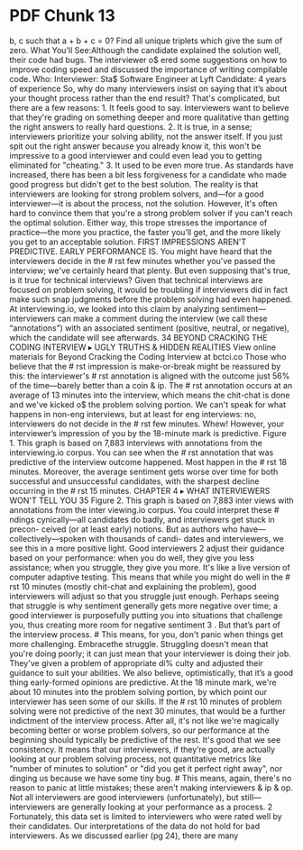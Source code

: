 # PDF Chunk 13

b, c such that a + b + c = 0? Find all unique triplets which give the sum of zero. What You'll See:Although the candidate explained the solution well, their code had bugs. The interviewer o$ ered some suggestions on how to improve coding speed and discussed the importance of writing compilable code. Who: Interviewer: Sta$ Software Engineer at Lyft Candidate: 4 years of experience So, why do many interviewers insist on saying that it’s about your thought process rather than the end result? That's complicated, but there are a few reasons: 1. It feels good to say. Interviewers want to believe that they're grading on something deeper and more qualitative than getting the right answers to really hard questions. 2. It is true, in a sense; interviewers prioritize your solving ability, not the answer itself. If you just spit out the right answer because you already know it, this won't be impressive to a good interviewer and could even lead you to getting eliminated for "cheating." 3. It used to be even more true. As standards have increased, there has been a bit less forgiveness for a candidate who made good progress but didn't get to the best solution. The reality is that interviewers are looking for strong problem solvers, and—for a good interviewer—it is about the process, not the solution. However, it's often hard to convince them that you're a strong problem solver if you can't reach the optimal solution. Either way, this trope stresses the importance of practice—the more you practice, the faster you’ll get, and the more likely you get to an acceptable solution. FIRST IMPRESSIONS AREN'T PREDICTIVE. EARLY PERFORMANCE IS. You might have heard that the interviewers decide in the # rst few minutes whether you've passed the interview; we've certainly heard that plenty. But even supposing that's true, is it true for technical interviews? Given that technical interviews are focused on problem solving, it would be troubling if interviewers did in fact make such snap judgments before the problem solving had even happened. At interviewing.io, we looked into this claim by analyzing sentiment—interviewers can make a comment during the interview (we call these “annotations”) with an associated sentiment (positive, neutral, or negative), which the candidate will see afterwards. 34 BEYOND CRACKING THE CODING INTERVIEW ▸ UGLY TRUTHS & HIDDEN REALITIES View online materials for Beyond Cracking the Coding Interview at bctci.co Those who believe that the # rst impression is make-or-break might be reassured by this: the interviewer's # rst annotation is aligned with the outcome just 56% of the time—barely better than a coin & ip. The # rst annotation occurs at an average of 13 minutes into the interview, which means the chit-chat is done and we've kicked o$ the problem solving portion. We can't speak for what happens in non-eng interviews, but at least for eng interviews: no, interviewers do not decide in the # rst few minutes. Whew! However, your interviewer’s impression of you by the 18-minute mark is predictive. Figure 1. This graph is based on 7,883 interviews with annotations from the interviewing.io corpus. You can see when the # rst annotation that was predictive of the interview outcome happened. Most happen in the # rst 18 minutes. Moreover, the average sentiment gets worse over time for both successful and unsuccessful candidates, with the sharpest decline occurring in the # rst 15 minutes. CHAPTER 4 ▸ WHAT INTERVIEWERS WON'T TELL YOU 35 Figure 2. This graph is based on 7,883 inter views with annotations from the inter viewing.io corpus. You could interpret these # ndings cynically—all candidates do badly, and interviewers get stuck in precon- ceived (or at least early) notions. But as authors who have—collectively—spoken with thousands of candi- dates and interviewers, we see this in a more positive light. Good interviewers 2 adjust their guidance based on your performance: when you do well, they give you less assistance; when you struggle, they give you more. It's like a live version of computer adaptive testing. This means that while you might do well in the # rst 10 minutes (mostly chit-chat and explaining the problem), good interviewers will adjust so that you struggle just enough. Perhaps seeing that struggle is why sentiment generally gets more negative over time; a good interviewer is purposefully putting you into situations that challenge you, thus creating more room for negative sentiment 3 . But that’s part of the interview process. # This means, for you, don't panic when things get more challenging. Embracethe struggle. Struggling doesn't mean that you're doing poorly; it can just mean that your interviewer is doing their job. They've given a problem of appropriate di% culty and adjusted their guidance to suit your abilities. We also believe, optimistically, that it’s a good thing early-formed opinions are predictive. At the 18 minute mark, we're about 10 minutes into the problem solving portion, by which point our interviewer has seen some of our skills. If the # rst 10 minutes of problem solving were not predictive of the next 30 minutes, that would be a further indictment of the interview process. After all, it's not like we're magically becoming better or worse problem solvers, so our performance at the beginning should typically be predictive of the rest. It's good that we see consistency. It means that our interviewers, if they’re good, are actually looking at our problem solving process, not quantitative metrics like "number of minutes to solution" or "did you get it perfect right away", nor dinging us because we have some tiny bug. # This means, again, there's no reason to panic at little mistakes; these aren't making interviewers & ip & op. Not all interviewers are good interviewers (unfortunately), but still—interviewers are generally looking at your performance as a process. 2 Fortunately, this data set is limited to interviewers who were rated well by their candidates. Our interpretations of the data do not hold for bad interviewers. As we discussed earlier (pg 24), there are many